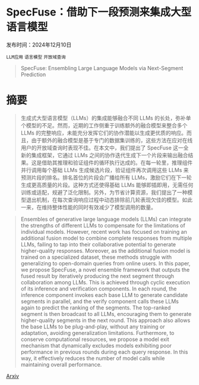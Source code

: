 # SpecFuse：借助下一段预测来集成大型语言模型

发布时间：2024年12月10日

`LLM应用` `语言模型` `开放域查询`

> SpecFuse: Ensembling Large Language Models via Next-Segment Prediction

# 摘要

> 生成式大型语言模型（LLMs）的集成能够融合不同 LLMs 的长处，弥补单个模型的不足。然而，近期的工作侧重于训练额外的融合模型来整合多个 LLMs 的完整响应，未能充分发挥它们的协作潜能以生成更优质的响应。而且，由于额外的融合模型是基于专门的数据集训练的，这些方法在应对在线用户的开放域查询时表现不佳。在本文中，我们提出了 SpecFuse 这一全新的集成框架，它通过 LLMs 之间的协作迭代生成下一个片段来输出融合结果。这是借助其推理和验证组件的循环执行达成的。在每一轮里，推理组件并行调用每个基础 LLMs 生成候选片段，验证组件再次调用这些 LLMs 来预测片段的排名。排名首位的片段会广播给所有 LLMs，激励它们在下一轮生成更高质量的片段。这种方式还使得基础 LLMs 能够即插即用，无需任何训练或适配，规避了泛化限制。另外，为节省计算资源，我们提出了一种模型退出机制，在每次查询响应过程中动态排除前几轮表现欠佳的模型。如此一来，在维持整体性能的同时有效减少了模型调用的数量。

> Ensembles of generative large language models (LLMs) can integrate the strengths of different LLMs to compensate for the limitations of individual models. However, recent work has focused on training an additional fusion model to combine complete responses from multiple LLMs, failing to tap into their collaborative potential to generate higher-quality responses. Moreover, as the additional fusion model is trained on a specialized dataset, these methods struggle with generalizing to open-domain queries from online users. In this paper, we propose SpecFuse, a novel ensemble framework that outputs the fused result by iteratively producing the next segment through collaboration among LLMs. This is achieved through cyclic execution of its inference and verification components. In each round, the inference component invokes each base LLM to generate candidate segments in parallel, and the verify component calls these LLMs again to predict the ranking of the segments. The top-ranked segment is then broadcast to all LLMs, encouraging them to generate higher-quality segments in the next round. This approach also allows the base LLMs to be plug-and-play, without any training or adaptation, avoiding generalization limitations. Furthermore, to conserve computational resources, we propose a model exit mechanism that dynamically excludes models exhibiting poor performance in previous rounds during each query response. In this way, it effectively reduces the number of model calls while maintaining overall performance.

[Arxiv](https://arxiv.org/abs/2412.07380)